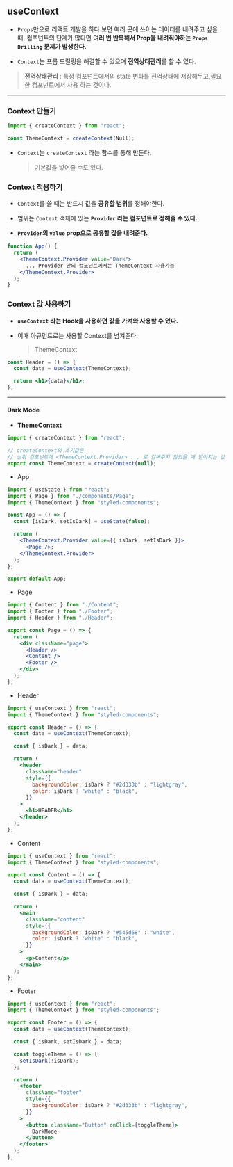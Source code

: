 ## useContext

- `Props`만으로 리액트 개발을 하다 보면 여러 곳에 쓰이는 데이터를 내려주고 싶을 때, 컴포넌트의 단계가 많다면 여**러 번 반복해서 Prop을 내려줘야하는 `Props Drilling` 문제가 발생한다.**

- `Context`는 프롭 드릴링을 해결할 수 있으며 **전역상태관리**를 할 수 있다.

> **전역상태관리** : 특정 컴포넌트에서의 state 변화를 전역상태에 저장해두고,필요한 컴포넌트에서 사용 하는 것이다.

---

### Context 만들기

```jsx
import { createContext } from "react";

const ThemeContext = createContext(Null);
```

- `Context`는 `createContext` 라는 함수를 통해 만든다.

  > 기본값을 넣어줄 수도 있다.

### Context 적용하기

- `Context`를 쓸 때는 반드시 값을 **공유할 범위**를 정해야한다.

* 범위는 `Context` 객체에 있는 **`Provider` 라는 컴포넌트로 정해줄 수 있다.**

- **`Provider`의 `value` prop으로 공유할 값을 내려준다.**

```jsx
function App() {
  return (
    <ThemeContext.Provider value="Dark">
      ... Provider 안의 컴포넌트에서는 ThemeContext 사용가능
    </ThemeContext.Provider>
  );
}
```

### Context 값 사용하기

- **`useContext` 라는 Hook을 사용하면 값을 가져와 사용할 수 있다.**

* 이때 아규먼트로는 사용할 Context를 넘겨준다.
  > ThemeContext

```jsx
const Header = () => {
  const data = useContext(ThemeContext);

  return <h1>{data}</h1>;
};
```

---

#### Dark Mode

- **ThemeContext**

```jsx
import { createContext } from "react";

// createContext의 초기값은
// 상위 컴포넌트에 <ThemeContext.Provider> ... 로 감싸주지 않았을 때 받아지는 값이다.
export const ThemeContext = createContext(null);
```

- App

```jsx
import { useState } from "react";
import { Page } from "./components/Page";
import { ThemeContext } from "styled-components";

const App = () => {
  const [isDark, setIsDark] = useState(false);

  return (
    <ThemeContext.Provider value={{ isDark, setIsDark }}>
      <Page />;
    </ThemeContext.Provider>
  );
};

export default App;
```

- Page

```jsx
import { Content } from "./Content";
import { Footer } from "./Footer";
import { Header } from "./Header";

export const Page = () => {
  return (
    <div className="page">
      <Header />
      <Content />
      <Footer />
    </div>
  );
};
```

- Header

```jsx
import { useContext } from "react";
import { ThemeContext } from "styled-components";

export const Header = () => {
  const data = useContext(ThemeContext);

  const { isDark } = data;

  return (
    <header
      className="header"
      style={{
        backgroundColor: isDark ? "#2d333b" : "lightgray",
        color: isDark ? "white" : "black",
      }}
    >
      <h1>HEADER</h1>
    </header>
  );
};
```

- Content

```jsx
import { useContext } from "react";
import { ThemeContext } from "styled-components";

export const Content = () => {
  const data = useContext(ThemeContext);

  const { isDark } = data;

  return (
    <main
      className="content"
      style={{
        backgroundColor: isDark ? "#545d68" : "white",
        color: isDark ? "white" : "black",
      }}
    >
      <p>Content</p>
    </main>
  );
};
```

- Footer

```jsx
import { useContext } from "react";
import { ThemeContext } from "styled-components";

export const Footer = () => {
  const data = useContext(ThemeContext);

  const { isDark, setIsDark } = data;

  const toggleTheme = () => {
    setIsDark(!isDark);
  };

  return (
    <footer
      className="footer"
      style={{
        backgroundColor: isDark ? "#2d333b" : "lightgray",
      }}
    >
      <button className="Button" onClick={toggleTheme}>
        DarkMode
      </button>
    </footer>
  );
};
```
